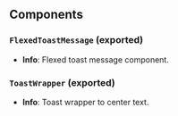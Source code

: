 ## Components

### `FlexedToastMessage` (exported)
- **Info**: Flexed toast message component.

### `ToastWrapper` (exported)
- **Info**: Toast wrapper to center text.
